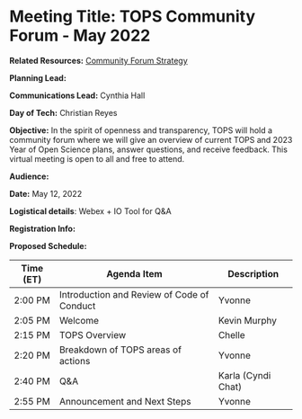 # Meeting Title: TOPS Community Forum - May 2022


**Related Resources:** [Community Forum Strategy](./Community_Engagement_Listening_Sessions.md)


**Planning Lead:**


**Communications Lead:** Cynthia Hall


**Day of Tech:** Christian Reyes


**Objective:** In the spirit of openness and transparency, TOPS will hold a community forum where we will 
give an overview of current TOPS and 2023 Year of Open Science plans, answer questions, and receive feedback. 
This virtual meeting is open to all and free to attend.


**Audience:**


**Date:** May 12, 2022


**Logistical details**: Webex + IO Tool for Q&A 

**Registration Info:**

**Proposed Schedule:**


| **Time (ET)** | **Agenda Item**                            | **Description**    |
|---------------|--------------------------------------------|--------------------|
| 2:00 PM       | Introduction and Review of Code of Conduct | Yvonne             |
| 2:05 PM       | Welcome                                    | Kevin Murphy       |
| 2:15 PM       | TOPS Overview                              | Chelle             |
| 2:20 PM       | Breakdown of TOPS areas of actions         | Yvonne             |
| 2:40 PM       | Q&A                                        | Karla (Cyndi Chat) |
| 2:55 PM       | Announcement and Next Steps                | Yvonne             |

</div>
